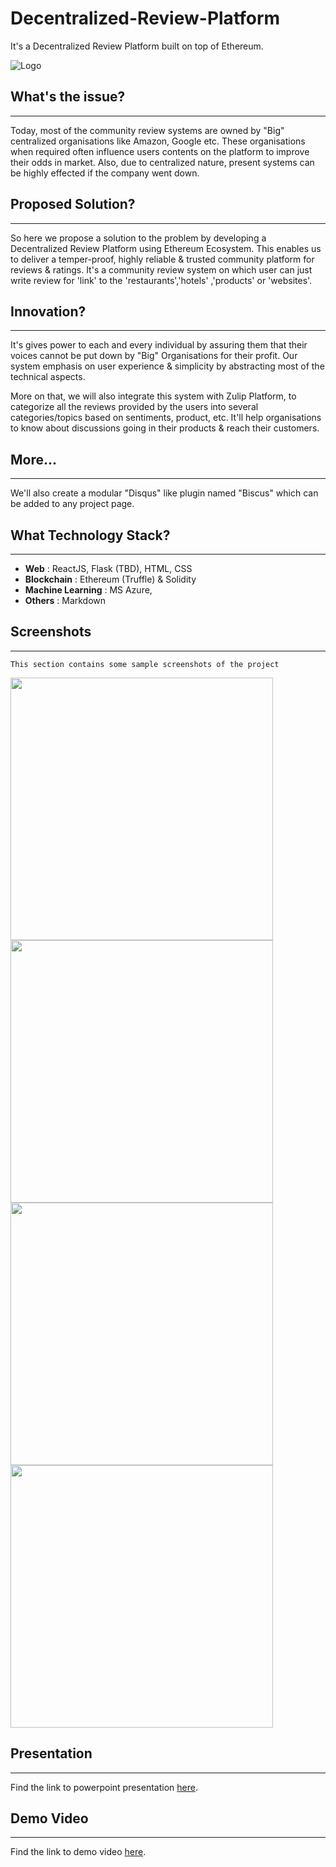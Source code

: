 # Decentralized-Review-Platform
It's a Decentralized Review Platform built on top of Ethereum.

![Logo](https://raw.githubusercontent.com/ReviewDeck/Decentralized-Review-DApp/master/screenshots/review-dock-logo.png)

## What's the issue?
------------------------
Today, most of the community review systems are owned by "Big" centralized organisations like Amazon, Google etc. These organisations when required often influence users contents on the platform to improve their odds in market. Also, due to centralized nature, present systems can be highly effected if the company went down.

## Proposed Solution?
--------------------------
So here we propose a solution to the problem by developing a Decentralized Review Platform using Ethereum Ecosystem. This enables us to deliver a temper-proof, highly reliable & trusted community platform for reviews & ratings. It's a community review system on which user can just write review for 'link' to the 'restaurants','hotels' ,'products' or 'websites'.

## Innovation?
---------------------------
It's gives power to each and every individual by assuring them that their voices cannot be put down by "Big" Organisations for their profit. Our system emphasis on user experience & simplicity by abstracting most of the technical aspects.

More on that, we will also integrate this system with Zulip Platform, to categorize all the reviews provided by the users into several categories/topics based on sentiments, product, etc. It'll help organisations to know about discussions going in their products & reach their customers.

## More...
----------------------------
We'll also create a modular "Disqus" like plugin named "Biscus" which can be added to any project page.

## What Technology Stack?
----------------------------
 - **Web** : ReactJS, Flask (TBD), HTML, CSS
 - **Blockchain** : Ethereum (Truffle) & Solidity
 - **Machine Learning** : MS Azure,
 - **Others** : Markdown

## Screenshots
----------------------------
    This section contains some sample screenshots of the project

<a href="https://raw.githubusercontent.com/ReviewDeck/Decentralized-Review-DApp/master/screenshots/review-deck.png">
    <img src="https://raw.githubusercontent.com/ReviewDeck/Decentralized-Review-DApp/master/screenshots/review-deck.png" width="420">
</a>
<a href="https://raw.githubusercontent.com/ReviewDeck/Decentralized-Review-DApp/master/screenshots/transaction-pending.png">
    <img src="https://raw.githubusercontent.com/ReviewDeck/Decentralized-Review-DApp/master/screenshots/transaction-pending.png" width="420">
</a>
<a href="https://raw.githubusercontent.com/ReviewDeck/Decentralized-Review-DApp/master/screenshots/transaction-completion.png">
    <img src="https://raw.githubusercontent.com/ReviewDeck/Decentralized-Review-DApp/master/screenshots/transaction-completion.png" width="420">
</a>
<a href="https://raw.githubusercontent.com/ReviewDeck/Decentralized-Review-DApp/master/screenshots/genache-cli.png">
    <img src="https://raw.githubusercontent.com/ReviewDeck/Decentralized-Review-DApp/master/screenshots/genache-cli.png" width="420">
</a>

## Presentation
----------------------------

Find the link to powerpoint presentation <a href="https://docs.google.com/presentation/d/16-hEIimywp_TkY5NO89am8Hd9-JBJ4jAWYrjRr6uc7E/edit?usp=sharing">here</a>.

## Demo Video
----------------------------
Find the link to demo video <a href="https://drive.google.com/file/d/18tu97c_cb1WGXMZtSu8UO1QiKelmoHti/view">here</a>.
